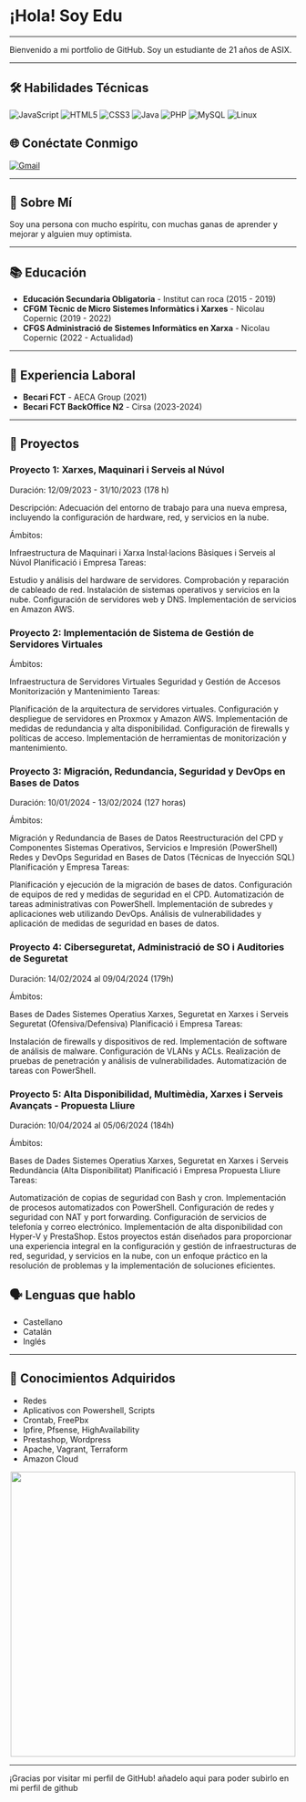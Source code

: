 # ¡Hola! Soy Edu

---

Bienvenido a mi portfolio de GitHub.
Soy un estudiante de 21 años de ASIX.

---

## 🛠 Habilidades Técnicas
![JavaScript](https://img.shields.io/badge/-JavaScript-F7DF1E?style=flat&logo=JavaScript&logoColor=black)
![HTML5](https://img.shields.io/badge/-HTML5-E34F26?style=flat&logo=HTML5&logoColor=white)
![CSS3](https://img.shields.io/badge/-CSS3-1572B6?style=flat&logo=CSS3&logoColor=white)
![Java](https://img.shields.io/badge/-Java-007396?style=flat&logo=Java&logoColor=white)
![PHP](https://img.shields.io/badge/-PHP-777BB4?style=flat&logo=PHP&logoColor=white)
![MySQL](https://img.shields.io/badge/-MySQL-4479A1?style=flat&logo=MySQL&logoColor=white)
![Linux](https://img.shields.io/badge/-Linux-FCC624?style=flat&logo=Linux&logoColor=black)

## 🌐 Conéctate Conmigo
[![Gmail](https://img.shields.io/badge/-Gmail-D14836?style=flat&logo=Gmail&logoColor=white)](mailto:example@gmail.com)

---

## 📄 Sobre Mí
Soy una persona con mucho espíritu, con muchas ganas de aprender y mejorar y alguien muy optimista.

---

## 📚 Educación
- **Educación Secundaria Obligatoria** - Institut can roca (2015 - 2019)
- **CFGM Tècnic de Micro Sistemes Informàtics i Xarxes** - Nicolau Copernic (2019 - 2022)
- **CFGS Administració de Sistemes Informàtics en Xarxa** - Nicolau Copernic (2022 - Actualidad)

---

## 💼 Experiencia Laboral
- **Becari FCT** - AECA Group (2021)
- **Becari FCT BackOffice N2** - Cirsa (2023-2024)

---

## 📂 Proyectos

### Proyecto 1: Xarxes, Maquinari i Serveis al Núvol
Duración: 12/09/2023 - 31/10/2023 (178 h)

Descripción: Adecuación del entorno de trabajo para una nueva empresa, incluyendo la configuración de hardware, red, y servicios en la nube.

Ámbitos:

Infraestructura de Maquinari i Xarxa
Instal·lacions Bàsiques i Serveis al Núvol
Planificació i Empresa
Tareas:

Estudio y análisis del hardware de servidores.
Comprobación y reparación de cableado de red.
Instalación de sistemas operativos y servicios en la nube.
Configuración de servidores web y DNS.
Implementación de servicios en Amazon AWS.

### Proyecto 2: Implementación de Sistema de Gestión de Servidores Virtuales
Ámbitos:

Infraestructura de Servidores Virtuales
Seguridad y Gestión de Accesos
Monitorización y Mantenimiento
Tareas:

Planificación de la arquitectura de servidores virtuales.
Configuración y despliegue de servidores en Proxmox y Amazon AWS.
Implementación de medidas de redundancia y alta disponibilidad.
Configuración de firewalls y políticas de acceso.
Implementación de herramientas de monitorización y mantenimiento.

### Proyecto 3: Migración, Redundancia, Seguridad y DevOps en Bases de Datos
Duración: 10/01/2024 - 13/02/2024 (127 horas)

Ámbitos:

Migración y Redundancia de Bases de Datos
Reestructuración del CPD y Componentes
Sistemas Operativos, Servicios e Impresión (PowerShell)
Redes y DevOps
Seguridad en Bases de Datos (Técnicas de Inyección SQL)
Planificación y Empresa
Tareas:

Planificación y ejecución de la migración de bases de datos.
Configuración de equipos de red y medidas de seguridad en el CPD.
Automatización de tareas administrativas con PowerShell.
Implementación de subredes y aplicaciones web utilizando DevOps.
Análisis de vulnerabilidades y aplicación de medidas de seguridad en bases de datos.

### Proyecto 4: Ciberseguretat, Administració de SO i Auditories de Seguretat
Duración: 14/02/2024 al 09/04/2024 (179h)

Ámbitos:

Bases de Dades
Sistemes Operatius
Xarxes, Seguretat en Xarxes i Serveis
Seguretat (Ofensiva/Defensiva)
Planificació i Empresa
Tareas:

Instalación de firewalls y dispositivos de red.
Implementación de software de análisis de malware.
Configuración de VLANs y ACLs.
Realización de pruebas de penetración y análisis de vulnerabilidades.
Automatización de tareas con PowerShell.

### Proyecto 5: Alta Disponibilidad, Multimèdia, Xarxes i Serveis Avançats - Propuesta Lliure
Duración: 10/04/2024 al 05/06/2024 (184h)

Ámbitos:

Bases de Dades
Sistemes Operatius
Xarxes, Seguretat en Xarxes i Serveis
Redundància (Alta Disponibilitat)
Planificació i Empresa
Propuesta Lliure
Tareas:

Automatización de copias de seguridad con Bash y cron.
Implementación de procesos automatizados con PowerShell.
Configuración de redes y seguridad con NAT y port forwarding.
Configuración de servicios de telefonía y correo electrónico.
Implementación de alta disponibilidad con Hyper-V y PrestaShop.
Estos proyectos están diseñados para proporcionar una experiencia integral en la configuración y gestión de infraestructuras de red, seguridad, y servicios en la nube, con un enfoque práctico en la resolución de problemas y la implementación de soluciones eficientes.

## 🗣️ Lenguas que hablo
- Castellano
- Catalán
- Inglés

---

## 🔧 Conocimientos Adquiridos
- Redes
- Aplicativos con Powershell, Scripts
- Crontab, FreePbx
- Ipfire, Pfsense, HighAvailability
- Prestashop, Wordpress
- Apache, Vagrant, Terraform
- Amazon Cloud

<div align="center">
  <img height="500" src="https://iili.io/HrbGfsf.png"  />
</div>

---

¡Gracias por visitar mi perfil de GitHub! añadelo aqui para poder subirlo en mi perfil de github
